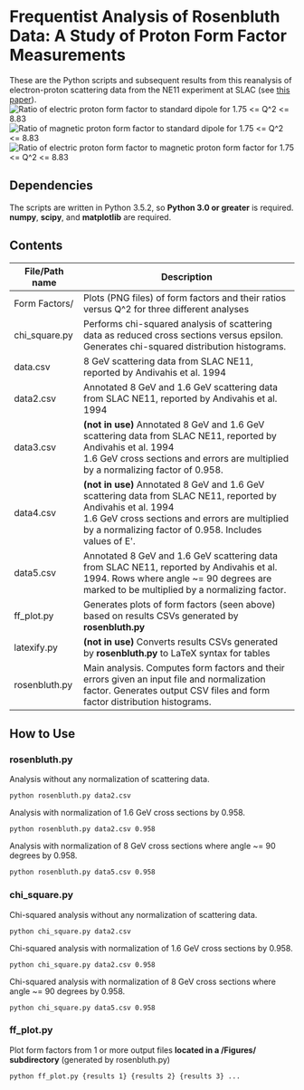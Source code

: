 # Frequentist Analysis of Rosenbluth Data: A Study of Proton Form Factor Measurements

These are the Python scripts and subsequent results from this reanalysis of electron-proton scattering data from the NE11 experiment at SLAC (see [this paper](https://doi.org/10.1103/PhysRevD.50.5491)).
![Ratio of electric proton form factor to standard dipole for 1.75 <= Q^2 <= 8.83](Figures/Form%20Factors/ge-gd-unnorm1.6.png)
![Ratio of magnetic proton form factor to standard dipole for 1.75 <= Q^2 <= 8.83](Figures/Form%20Factors/gm-gd-unnorm1.6.png)
![Ratio of electric proton form factor to magnetic proton form factor for 1.75 <= Q^2 <= 8.83](Figures/Form%20Factors/ge-gm-unnorm1.6.png)

## Dependencies
The scripts are written in Python 3.5.2, so **Python 3.0 or greater** is required. **numpy**, **scipy**, and **matplotlib** are required.

## Contents
File/Path name | Description
-------------- | ------------
Form Factors/ | Plots (PNG files) of form factors and their ratios versus Q^2 for three different analyses
chi_square.py | Performs chi-squared analysis of scattering data as reduced cross sections versus epsilon. Generates chi-squared distribution histograms.
data.csv | 8 GeV scattering data from SLAC NE11, reported by Andivahis et al. 1994
data2.csv | Annotated 8 GeV and 1.6 GeV scattering data from SLAC NE11, reported by Andivahis et al. 1994
data3.csv | **(not in use)** Annotated 8 GeV and 1.6 GeV scattering data from SLAC NE11, reported by Andivahis et al. 1994<br>1.6 GeV cross sections and errors are multiplied by a normalizing factor of 0.958.
data4.csv | **(not in use)** Annotated 8 GeV and 1.6 GeV scattering data from SLAC NE11, reported by Andivahis et al. 1994<br>1.6 GeV cross sections and errors are multiplied by a normalizing factor of 0.958. Includes values of E'.
data5.csv | Annotated 8 GeV and 1.6 GeV scattering data from SLAC NE11, reported by Andivahis et al. 1994. Rows where angle ~= 90 degrees are marked to be multiplied by a normalizing factor.
ff_plot.py | Generates plots of form factors (seen above) based on results CSVs generated by **rosenbluth.py**
latexify.py | **(not in use)** Converts results CSVs generated by **rosenbluth.py** to LaTeX syntax for tables
rosenbluth.py | Main analysis. Computes form factors and their errors given an input file and normalization factor. Generates output CSV files and form factor distribution histograms.

## How to Use
### rosenbluth.py
Analysis without any normalization of scattering data.
```
python rosenbluth.py data2.csv
```
Analysis with normalization of 1.6 GeV cross sections by 0.958.
```
python rosenbluth.py data2.csv 0.958
```
Analysis with normalization of 8 GeV cross sections where angle ~= 90 degrees by 0.958.
```
python rosenbluth.py data5.csv 0.958
```

### chi_square.py
Chi-squared analysis without any normalization of scattering data.
```
python chi_square.py data2.csv
```
Chi-squared analysis with normalization of 1.6 GeV cross sections by 0.958.
```
python chi_square.py data2.csv 0.958
```
Chi-squared analysis with normalization of 8 GeV cross sections where angle ~= 90 degrees by 0.958.
```
python chi_square.py data5.csv 0.958
```

### ff_plot.py
Plot form factors from 1 or more output files **located in a /Figures/ subdirectory** (generated by rosenbluth.py)
```
python ff_plot.py {results 1} {results 2} {results 3} ...
```
